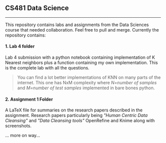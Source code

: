 ## CS481 Data Science
---------------------------------------------------

This repository contains labs and assignments from the Data Sciences course that needed collaboration. Feel free to pull and merge. Currently the repository contains:
#### 1. Lab 4 folder
Lab 4 submission with a python notebook containing implementation of K Nearest neighbors plus a function containing my own implementation. This is the complete lab with all the questions.
> You can find a lot better implementations of KNN on many parts of the internet. This one has NxM complexity where *N=number of samples* and *M=number of test samples* implemented in bare bones python. 
#### 2. Assignment 1 Folder
A LaTeX file for summaries on the research papers described in the assignment. Research papers particularly being *"Human Centric Data Cleansing"* and *"Data Cleansing tools"* OpenRefine and Knime along with screenshots.

... more on way...
